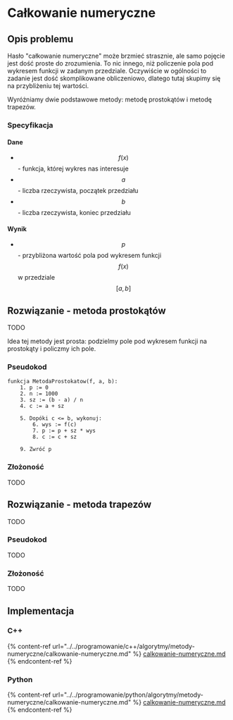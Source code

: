 # Całkowanie numeryczne

## Opis problemu

Hasło "całkowanie numeryczne" może brzmieć strasznie, ale samo pojęcie jest dość proste do zrozumienia. To nic innego, niż policzenie pola pod wykresem funkcji w zadanym przedziale. Oczywiście w ogólności to zadanie jest dość skomplikowane obliczeniowo, dlatego tutaj skupimy się na przybliżeniu tej wartości.

Wyróżniamy dwie podstawowe metody: metodę prostokątów i metodę trapezów.

### Specyfikacja

#### Dane

* $$f(x)$$  - funkcja, której wykres nas interesuje
* $$a$$ - liczba rzeczywista, początek przedziału
* $$b$$ - liczba rzeczywista, koniec przedziału

#### Wynik

* $$p$$ - przybliżona wartość pola pod wykresem funkcji $$f(x)$$ w przedziale $$[a,b]$$

## Rozwiązanie - metoda prostokątów

TODO

Idea tej metody jest prosta: podzielmy pole pod wykresem funkcji na prostokąty i policzmy ich pole.

### Pseudokod

```
funkcja MetodaProstokatow(f, a, b):
    1. p := 0
    2. n := 1000
    3. sz := (b - a) / n
    4. c := a + sz
    
    5. Dopóki c <= b, wykonuj:
        6. wys := f(c)
        7. p := p + sz * wys
        8. c := c + sz
        
    9. Zwróć p
```

### Złożoność

TODO

## Rozwiązanie - metoda trapezów

TODO

### Pseudokod

TODO

### Złożoność

TODO

## Implementacja

### C++

{% content-ref url="../../programowanie/c++/algorytmy/metody-numeryczne/calkowanie-numeryczne.md" %}
[calkowanie-numeryczne.md](../../programowanie/c++/algorytmy/metody-numeryczne/calkowanie-numeryczne.md)
{% endcontent-ref %}

### Python

{% content-ref url="../../programowanie/python/algorytmy/metody-numeryczne/calkowanie-numeryczne.md" %}
[calkowanie-numeryczne.md](../../programowanie/python/algorytmy/metody-numeryczne/calkowanie-numeryczne.md)
{% endcontent-ref %}
